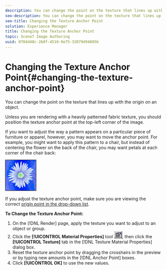 ```yaml
---
description: You can change the point on the texture that lines up with the origin on an object.
seo-description: You can change the point on the texture that lines up with the origin on an object.
seo-title: Changing the Texture Anchor Point
solution: Experience Manager
title: Changing the Texture Anchor Point
topic: Scene7 Image Authoring
uuid: 0704d48c-2b0f-4510-9e75-32079d94895b
---
```


# Changing the Texture Anchor Point{#changing-the-texture-anchor-point}

You can change the point on the texture that lines up with the origin on an object.

Unless you are rendering with a heavily patterned fabric texture, you should position the texture anchor point at the top-left corner of the image.

If you want to adjust the way a pattern appears on a particular piece of furniture or apparel, however, you may want to move the anchor point. For example, you might want to apply this pattern to a chair, but instead of centering the flower on the back of the chair, you may want petals at each corner of the chair back:

![](assets/flower.png)

If you adjust the texture anchor point, make sure you are viewing the correct [origin point in the drop-down list](../../c-vat-flow-pg/c-vat-abt-flow/c-vat-flow-pg-opt.md#concept-ab8e010be60d46c8841f1b00c3501d16).

**To Change the Texture Anchor Point:** 

1. On the [!DNL Render] page, apply the texture you want to adjust to an object or group.
1. Click the **[!UICONTROL Material Properties]** tool ![](assets/finger.png), then click the **[!UICONTROL Texture]** tab in the [!DNL Texture Material Properties] dialog box.
1. Reset the texture anchor point by dragging the crosshairs in the preview or by typing new amounts in the [!DNL Anchor Point] boxes.
1. Click **[!UICONTROL OK]** to use the new values.
